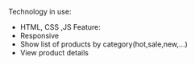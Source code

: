 Technology in use: 
- HTML, CSS ,JS
Feature: 
- Responsive
- Show list of products by category(hot,sale,new,...)
- View product details
